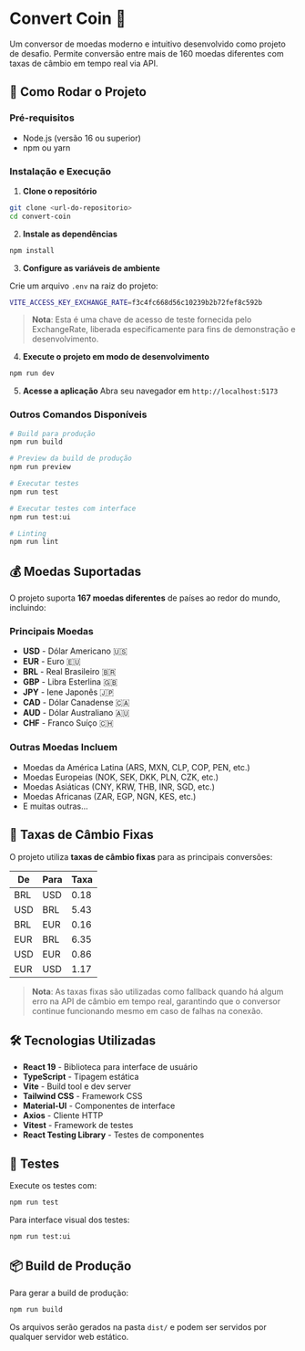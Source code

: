 # Convert Coin 💱

Um conversor de moedas moderno e intuitivo desenvolvido como projeto de desafio. Permite conversão entre mais de 160 moedas diferentes com taxas de câmbio em tempo real via API.

## 🚀 Como Rodar o Projeto

### Pré-requisitos
- Node.js (versão 16 ou superior)
- npm ou yarn

### Instalação e Execução

1. **Clone o repositório**
```bash
git clone <url-do-repositorio>
cd convert-coin
```

2. **Instale as dependências**
```bash
npm install
```

3. **Configure as variáveis de ambiente**

Crie um arquivo `.env` na raiz do projeto:
```bash
VITE_ACCESS_KEY_EXCHANGE_RATE=f3c4fc668d56c10239b2b72fef8c592b
```
> **Nota**: Esta é uma chave de acesso de teste fornecida pelo ExchangeRate, liberada especificamente para fins de demonstração e desenvolvimento.

4. **Execute o projeto em modo de desenvolvimento**
```bash
npm run dev
```

5. **Acesse a aplicação**
Abra seu navegador em `http://localhost:5173`

### Outros Comandos Disponíveis

```bash
# Build para produção
npm run build

# Preview da build de produção
npm run preview

# Executar testes
npm run test

# Executar testes com interface
npm run test:ui

# Linting
npm run lint
```

## 💰 Moedas Suportadas

O projeto suporta **167 moedas diferentes** de países ao redor do mundo, incluindo:

### Principais Moedas
- **USD** - Dólar Americano 🇺🇸
- **EUR** - Euro 🇪🇺
- **BRL** - Real Brasileiro 🇧🇷
- **GBP** - Libra Esterlina 🇬🇧
- **JPY** - Iene Japonês 🇯🇵
- **CAD** - Dólar Canadense 🇨🇦
- **AUD** - Dólar Australiano 🇦🇺
- **CHF** - Franco Suíço 🇨🇭

### Outras Moedas Incluem
- Moedas da América Latina (ARS, MXN, CLP, COP, PEN, etc.)
- Moedas Europeias (NOK, SEK, DKK, PLN, CZK, etc.)
- Moedas Asiáticas (CNY, KRW, THB, INR, SGD, etc.)
- Moedas Africanas (ZAR, EGP, NGN, KES, etc.)
- E muitas outras...

## 🔄 Taxas de Câmbio Fixas

O projeto utiliza **taxas de câmbio fixas** para as principais conversões:

| De | Para | Taxa |
|---|---|---|
| BRL | USD | 0.18 |
| USD | BRL | 5.43 |
| BRL | EUR | 0.16 |
| EUR | BRL | 6.35 |
| USD | EUR | 0.86 |
| EUR | USD | 1.17 |

> **Nota**: As taxas fixas são utilizadas como fallback quando há algum erro na API de câmbio em tempo real, garantindo que o conversor continue funcionando mesmo em caso de falhas na conexão.

## 🛠️ Tecnologias Utilizadas

- **React 19** - Biblioteca para interface de usuário
- **TypeScript** - Tipagem estática
- **Vite** - Build tool e dev server
- **Tailwind CSS** - Framework CSS
- **Material-UI** - Componentes de interface
- **Axios** - Cliente HTTP
- **Vitest** - Framework de testes
- **React Testing Library** - Testes de componentes

## 🧪 Testes

Execute os testes com:
```bash
npm run test
```

Para interface visual dos testes:
```bash
npm run test:ui
```

## 📦 Build de Produção

Para gerar a build de produção:
```bash
npm run build
```

Os arquivos serão gerados na pasta `dist/` e podem ser servidos por qualquer servidor web estático.
